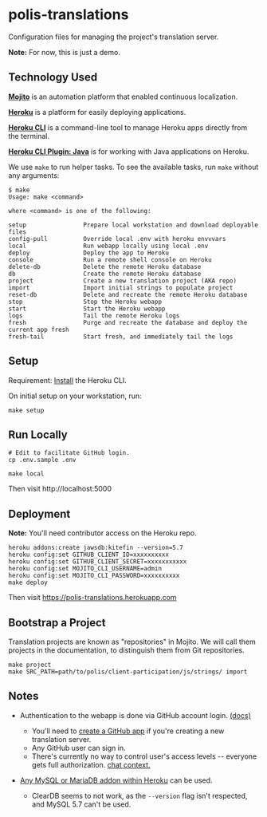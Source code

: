# polis-translations

Configuration files for managing the project's translation server.

**Note:** For now, this is just a demo.

## Technology Used

[**Mojito**](https://www.mojito.global/) is an automation platform that enabled continuous localization.

[**Heroku**](https://www.heroku.com/what) is a platform for easily deploying applications.

[**Heroku CLI**](https://devcenter.heroku.com/articles/heroku-cli) is a command-line tool to manage Heroku apps directly from the terminal.

[**Heroku CLI Plugin: Java**](https://github.com/heroku/plugin-java) is for working with Java applications on Heroku.

We use `make` to run helper tasks. To see the available tasks, run `make` without any arguments:

```
$ make
Usage: make <command>

where <command> is one of the following:

setup                Prepare local workstation and download deployable files
config-pull          Override local .env with heroku envvvars
local                Run webapp locally using local .env
deploy               Deploy the app to Heroku
console              Run a remote shell console on Heroku
delete-db            Delete the remote Heroku database
db                   Create the remote Heroku database
project              Create a new translation project (AKA repo)
import               Import initial strings to populate project
reset-db             Delete and recreate the remote Heroku database
stop                 Stop the Heroku webapp
start                Start the Heroku webapp
logs                 Tail the remote Heroku logs
fresh                Purge and recreate the database and deploy the current app fresh
fresh-tail           Start fresh, and immediately tail the logs
```

## Setup

Requirement: [Install][install] the Heroku CLI.

   [install]: https://devcenter.heroku.com/articles/heroku-cli#download-and-install

On initial setup on your workstation, run:

```
make setup
```

## Run Locally

```
# Edit to facilitate GitHub login.
cp .env.sample .env

make local
```

Then visit http://localhost:5000

## Deployment

**Note:** You'll need contributor access on the Heroku repo.

```
heroku addons:create jawsdb:kitefin --version=5.7
heroku config:set GITHUB_CLIENT_ID=xxxxxxxxxx
heroku config:set GITHUB_CLIENT_SECRET=xxxxxxxxxxx
heroku config:set MOJITO_CLI_USERNAME=admin
heroku config:set MOJITO_CLI_PASSWORD=xxxxxxxxxx
make deploy
```

Then visit https://polis-translations.herokuapp.com

## Bootstrap a Project

Translation projects are known as "repositories" in Mojito. We will call them projects in the documentation, to distinguish them from Git repositories.

```
make project
make SRC_PATH=path/to/polis/client-participation/js/strings/ import
```

## Notes

- Authentication to the webapp is done via GitHub account login. [(docs)](https://www.mojito.global//docs/guides/authentication/#example-with-github)
  - You'll need to [create a GitHub app][create-gh-app] if you're creating a new translation server.
  - Any GitHub user can sign in.
  - There's currently no way to control user's access levels -- everyone gets full authorization. [chat context.](https://gitter.im/box/mojito?at=5ee2ab285782a31278f3d55c)
- [Any MySQL or MariaDB addon within Heroku][mysql-addons] can be used.
  - ClearDB seems to not work, as the `--version` flag isn't respected, and MySQL 5.7 can't be used.

   [create-gh-app]: https://developer.github.com/apps/building-github-apps/creating-a-github-app/
   [mysql-addons]: https://elements.heroku.com/search/addons?q=mysql
